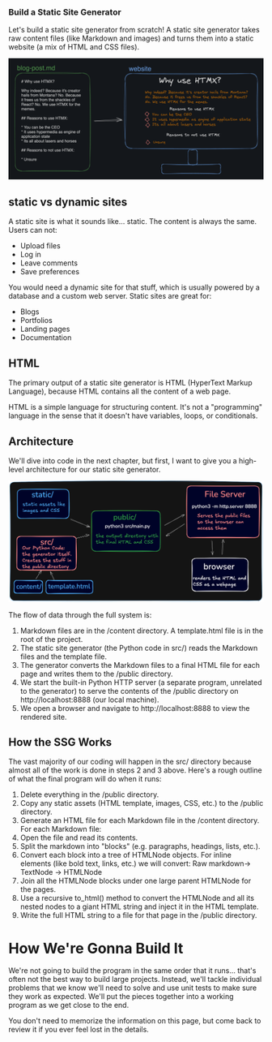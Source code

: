 ### Build a Static Site Generator

Let's build a static site generator from scratch! A static site generator takes raw content files (like Markdown and images) and turns them into a static website (a mix of HTML and CSS files).

![alt text](image.png)


## static vs dynamic sites

A static site is what it sounds like... static. The content is always the same. Users can not:

- Upload files
- Log in
- Leave comments
- Save preferences
  
You would need a dynamic site for that stuff, which is usually powered by a database and a custom web server. Static sites are great for:

- Blogs
- Portfolios
- Landing pages
- Documentation



## HTML 

The primary output of a static site generator is HTML (HyperText Markup Language), because HTML contains all the content of a web page.

HTML is a simple language for structuring content. It's not a "programming" language in the sense that it doesn't have variables, loops, or conditionals.


## Architecture

We'll dive into code in the next chapter, but first, I want to give you a high-level architecture for our static site generator.

![alt text](image-1.png)

The flow of data through the full system is:

1. Markdown files are in the /content directory. A template.html file is in the root of the project.
2. The static site generator (the Python code in src/) reads the Markdown files and the template file.
3. The generator converts the Markdown files to a final HTML file for each page and writes them to the /public directory.
4. We start the built-in Python HTTP server (a separate program, unrelated to the generator) to serve the contents of the /public       directory on http://localhost:8888 (our local machine).
5. We open a browser and navigate to http://localhost:8888 to view the rendered site.
   
## How the SSG Works

The vast majority of our coding will happen in the src/ directory because almost all of the work is done in steps 2 and 3 above. Here's a rough outline of what the final program will do when it runs:

1. Delete everything in the /public directory.
2. Copy any static assets (HTML template, images, CSS, etc.) to the /public directory.
3. Generate an HTML file for each Markdown file in the /content directory. For each Markdown file:
4. Open the file and read its contents.
5. Split the markdown into "blocks" (e.g. paragraphs, headings, lists, etc.).
6. Convert each block into a tree of HTMLNode objects. For inline elements (like bold text, links, etc.) we will convert: Raw markdown-> TextNode -> HTMLNode
7. Join all the HTMLNode blocks under one large parent HTMLNode for the pages.
8. Use a recursive to_html() method to convert the HTMLNode and all its nested nodes to a giant HTML string and inject it in the HTML template.
9. Write the full HTML string to a file for that page in the /public directory.

# How We're Gonna Build It
We're not going to build the program in the same order that it runs... that's often not the best way to build large projects. Instead, we'll tackle individual problems that we know we'll need to solve and use unit tests to make sure they work as expected. We'll put the pieces together into a working program as we get close to the end.

You don't need to memorize the information on this page, but come back to review it if you ever feel lost in the details.



